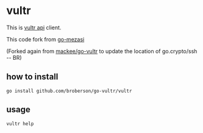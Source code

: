 # vultr

This is [vultr api](https://www.vultr.com/api/) client.

This code fork from [go-mezasi](http://github.com/soh335/go-mezasi)

(Forked again from [mackee/go-vultr](http://github.com/mackee/go-vultr) to update the location of go.crypto/ssh -- BR)


## how to install

```
go install github.com/broberson/go-vultr/vultr
```

## usage

```
vultr help
```
